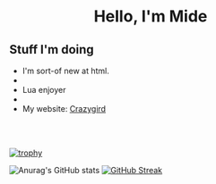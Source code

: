 <h1 align="center">Hello, I'm Mide
</h1>

## Stuff I'm doing

- I'm sort-of new at html.
- </br>
- Lua enjoyer
- </br>
- My website: [Crazygird](https://crazygird.github.io)
</br>
</br>


[![trophy](https://github-profile-trophy.vercel.app/?username=Crazygird)](https://github.com/ryo-ma/github-profile-trophy)

   ![Anurag's GitHub stats](https://github-readme-stats.vercel.app/api?username=Crazygird&show_icons=true&theme=dark) [![GitHub Streak](https://github-readme-streak-stats.herokuapp.com?user=Crazygird&theme=dark&hide_border=true&date_format=M%20j%5B%2C%20Y%5D)](https://git.io/streak-stats)
